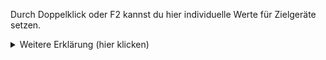 Durch Doppelklick oder F2 kannst du hier individuelle Werte für Zielgeräte setzen.<br>
<details>
  <summary style="padding-bottom:-20px">Weitere Erklärung (hier klicken)</summary> <!-- Header -->
  <!-- Markdown Collapsible Section - We must have an empty line below -->


### Beispiele
 * **{** `val:Radio Chillout, delay:20` **}**
 * **{** `delay:30` **}**
 * **{** `val:true` **}**

### Erklärung
 * **val**: Hiermit wird der *Wert für 'an'* von *1. ZIELGERÄTE* überschrieben.
 * **delay**: Verzögertes Einschalten in Sekunden. Hiermit wird das Zielgerät bei Aktivierung der Zone verzögert eingeschaltet. <br>*Beispiel-Anwendungsfall (Use Case)*: Schalte den Strom-Zwischenstecker sofort ein, warte 30 Sekunden und schalte dann den Fernseher ein (weil er z.B. vorher noch nicht auf IR-Befehle reagiert) und dimme nach 50 Sekunden das Licht im TV-Eck.

#### Hinweis
Diese Funktion wurde mit Adapter-Version 0.5.3 erweitert, in den Vor-Versionen konnte man hier lediglich einen neuen Zielwert setzen mit z.B. **{** `Radio Chillout` **}**. Dies unterstützt der Adapter weiterhin. Falls du also nur den Zielwert überschreiben willst, kannst du einfach **{** `Radio Chillout` **}** eingeben, anstatt **{** `val:Radio Chillout` **}**. Aber wenn du auch ein **delay** (Verzögertes Einschalten) setzen willst, musst du **{** `val:Radio Chillout, delay:20` **}** eingeben. Delay alleine, also **{** `delay:20` **}** geht natürlich auch, dann wir der Zielwert natürlich nicht überschrieben.

</details>
